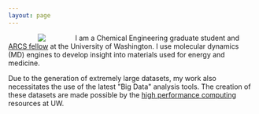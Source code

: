 ```yaml
---
layout: page
---
```


<img align="left" src="{{ site.url }}/assets/professional_wes1.jpg" hspace="60">

I am a Chemical Engineering graduate student and [ARCS fellow](http://seattlearcsfoundation.org/) at the University of Washington. I use molecular dynamics (MD) engines to develop insight into materials used for energy and medicine.  

Due to the generation of extremely large datasets, my work also necessitates the use of the latest "Big Data" analysis tools. The creation of these datasets are made possible by the [high performance computing](http://www.washington.edu/itconnect/research/hpc/) resources at UW. 
